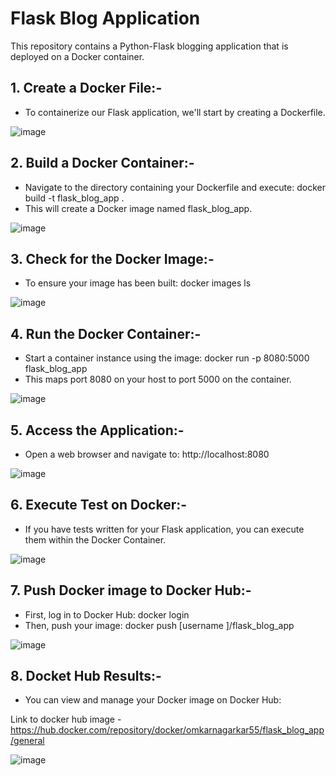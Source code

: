 # Flask Blog Application

This repository contains a Python-Flask blogging application that is deployed on a Docker container.


## 1. Create a Docker File:-

* To containerize our Flask application, we'll start by creating a Dockerfile.

![image](https://github.com/omkarnagarkar55/Flask_Blog_App/assets/60735358/a0f65ed4-e598-4f5f-a7ad-cec273b12e93)


## 2. Build a Docker Container:-

* Navigate to the directory containing your Dockerfile and execute: docker build -t flask_blog_app .
* This will create a Docker image named flask_blog_app.

![image](https://github.com/omkarnagarkar55/Flask_Blog_App/assets/60735358/9c3c2177-80dd-4cc6-bafb-548f3012048d)


## 3. Check for the Docker Image:-

* To ensure your image has been built: docker images ls

![image](https://github.com/omkarnagarkar55/Flask_Blog_App/assets/60735358/cab22f29-00f7-400e-93e9-d3709d138c93)


## 4. Run the Docker Container:-

* Start a container instance using the image: docker run -p 8080:5000 flask_blog_app
* This maps port 8080 on your host to port 5000 on the container.

![image](https://github.com/omkarnagarkar55/Flask_Blog_App/assets/60735358/ecca9902-186a-4c74-8451-324922c9b39e)


## 5. Access the Application:-

* Open a web browser and navigate to: http://localhost:8080 

![image](https://github.com/omkarnagarkar55/Flask_Blog_App/assets/60735358/9353a767-e228-451b-a442-7b2120fe32a3)


## 6. Execute Test on Docker:-

* If you have tests written for your Flask application, you can execute them within the Docker Container.
  
![image](https://github.com/omkarnagarkar55/Flask_Blog_App/assets/60735358/c3a9a129-5f40-4e8f-a575-3c075e6c0fc9)


## 7. Push Docker image to Docker Hub:-

* First, log in to Docker Hub: docker login
* Then, push your image: docker push [username ]/flask_blog_app

![image](https://github.com/omkarnagarkar55/Flask_Blog_App/assets/60735358/fc00ef3b-dc0f-4acd-b1d2-9308d2911034)

## 8. Docket Hub Results:-

* You can view and manage your Docker image on Docker Hub:

Link to docker hub image - https://hub.docker.com/repository/docker/omkarnagarkar55/flask_blog_app/general 

![image](https://github.com/omkarnagarkar55/Flask_Blog_App/assets/60735358/de751dca-8c1f-4f16-82e1-ba908074aee7)






